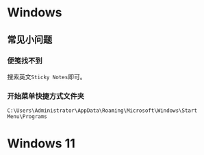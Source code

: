 # Windows

## 常见小问题

### 便笺找不到

搜索英文`Sticky Notes`即可。

### 开始菜单快捷方式文件夹

`C:\Users\Administrator\AppData\Roaming\Microsoft\Windows\Start Menu\Programs`

# Windows 11



